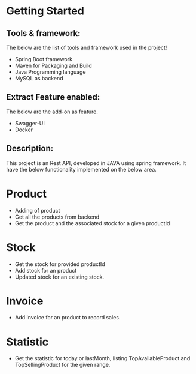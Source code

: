 # Getting Started

## Tools & framework:
The below are the list of tools and framework used in the project!
* Spring Boot framework
* Maven for Packaging and Build
* Java Programming language
* MySQL as backend

## Extract Feature enabled:
The below are the add-on as feature.
* Swagger-UI
* Docker

## Description:
This project is an Rest API, developed in JAVA using spring framework. It have the below functionality implemented on the below area.

# Product
* Adding of product
* Get all the products from backend
* Get the product and the associated stock for a given productId

# Stock
* Get the stock for provided productId
* Add stock for an product
* Updated stock for an existing stock.

# Invoice
* Add invoice for an product to record sales.

# Statistic
* Get the statistic for today or lastMonth, listing TopAvailableProduct and TopSellingProduct for the given range.
